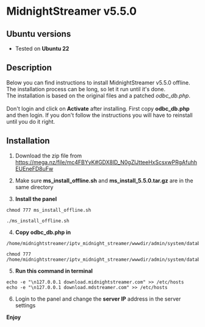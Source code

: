 # MidnightStreamer v5.5.0

## Ubuntu versions
* Tested on **Ubuntu 22**
## Description
Below you can find instructions to install MidnightStreamer v5.5.0 offline. The installation process can be long, so let it run until it's done.
<br>The installation is based on the original files and a patched *odbc_db.php*.
<br><br>Don't login and click on **Activate** after installing. First copy **odbc_db.php** and then login. If you don't follow the instructions you will have to reinstall until you do it right.
## Installation
1. Download the zip file from https://mega.nz/file/mc4FBYyK#GDX8lD_N0gZlJtteeHxScsxwPRgAfuhhEUEneFD8uFw

2. Make sure **ms_install_offline.sh** and **ms_install_5.5.0.tar.gz** are in the same directory

3. **Install the panel**
```
chmod 777 ms_install_offline.sh

./ms_install_offline.sh
```

4. **Copy odbc_db.php in**
```
/home/midnightstreamer/iptv_midnight_streamer/wwwdir/admin/system/database/drivers/odbc/

chmod 777 /home/midnightstreamer/iptv_midnight_streamer/wwwdir/admin/system/database/drivers/odbc/odbc_db.php
```

5. **Run this command in terminal**
```
echo -e "\n127.0.0.1 download.midnightstreamer.com" >> /etc/hosts
echo -e "\n127.0.0.1 download.mdstreamer.com" >> /etc/hosts
```

6. Login to the panel and change the **server IP** address in the server settings

**Enjoy**
